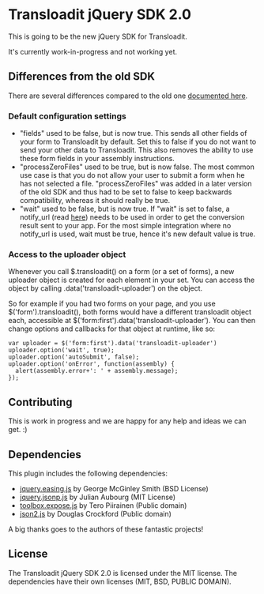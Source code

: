 # Transloadit jQuery SDK 2.0

This is going to be the new jQuery SDK for Transloadit.

It's currently work-in-progress and not working yet.

## Differences from the old SDK

There are several differences compared to the old one [documented here](http://transloadit.com/docs/jquery-plugin).

### Default configuration settings

* "fields" used to be false, but is now true. This sends all other fields of your form to Transloadit by default. Set this to false if you do not want to send your other data to Transloadit. This also removes the ability to use these form fields in your assembly instructions.
* "processZeroFiles" used to be true, but is now false. The most common use case is that you do not allow your user to submit a form when he has not selected a file. "processZeroFiles" was added in a later version of the old SDK and thus had to be set to false to keep backwards compatibility, whereas it should really be true.
* "wait" used to be false, but is now true. If "wait" is set to false, a notify_url (read [here](https://transloadit.com/docs/server-notifications)) needs to be used in order to get the conversion result sent to your app. For the most simple integration where no notify_url is used, wait must be true, hence it's new default value is true.

### Access to the uploader object

Whenever you call $.transloadit() on a form (or a set of forms), a new uploader object is created for each element in your set. You can access the object by calling .data('transloadit-uploader') on the object.

So for example if you had two forms on your page, and you use $('form').transloadit(), both forms would have a different transloadit object each, accessible at $('form:first').data('transloadit-uploader'). You can then change options and callbacks for that object at runtime, like so:

    var uploader = $('form:first').data('transloadit-uploader')
    uploader.option('wait', true);
    uploader.option('autoSubmit', false);
    uploader.option('onError', function(assembly) {
      alert(assembly.error+': ' + assembly.message);
    });


## Contributing

This is work in progress and we are happy for any help and ideas we can get. :)

## Dependencies

This plugin includes the following dependencies:

* [jquery.easing.js](http://gsgd.co.uk/sandbox/jquery/easing/) by George McGinley Smith (BSD License)
* [jquery.jsonp.js](http://code.google.com/p/jquery-jsonp/) by Julian Aubourg (MIT License)
* [toolbox.expose.js](http://flowplayer.org/tools/toolbox/expose.html) by Tero Piirainen (Public domain)
* [json2.js](http://www.json.org/json2.js) by Douglas Crockford (Public domain)

A big thanks goes to the authors of these fantastic projects!

## License

The Transloadit jQuery SDK 2.0 is licensed under the MIT license. The dependencies
have their own licenses (MIT, BSD, PUBLIC DOMAIN).
